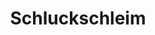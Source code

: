 ---
layout: usepage
title: Schluckschleim
category: bestiary
type: Schleim
hp: 200
ac: 10
move:
  - kriechend 10
str: 0
dex: -1
con: 4
int: -1
wis: 2
cha: 2
weak:
  - Feuer
  - Kälte
  - Stich
res:
  - Stumpf
  - Schnitt
imm:
actions:
  - Verschlingen
---